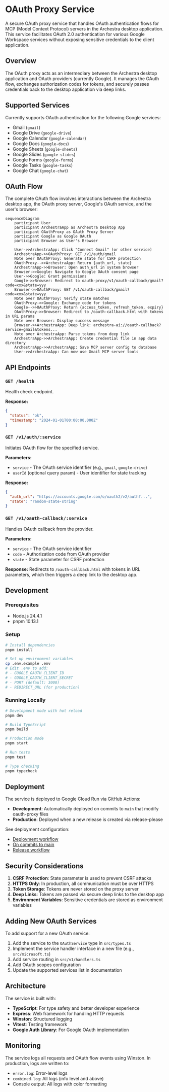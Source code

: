 # OAuth Proxy Service

A secure OAuth proxy service that handles OAuth authentication flows for MCP (Model Context Protocol) servers in the Archestra desktop application. This service facilitates OAuth 2.0 authentication for various Google Workspace services without exposing sensitive credentials to the client application.

## Overview

The OAuth proxy acts as an intermediary between the Archestra desktop application and OAuth providers (currently Google). It manages the OAuth flow, exchanges authorization codes for tokens, and securely passes credentials back to the desktop application via deep links.

## Supported Services

Currently supports OAuth authentication for the following Google services:

- Gmail (`gmail`)
- Google Drive (`google-drive`)
- Google Calendar (`google-calendar`)
- Google Docs (`google-docs`)
- Google Sheets (`google-sheets`)
- Google Slides (`google-slides`)
- Google Forms (`google-forms`)
- Google Tasks (`google-tasks`)
- Google Chat (`google-chat`)

## OAuth Flow

The complete OAuth flow involves interactions between the Archestra desktop app, the OAuth proxy server, Google's OAuth service, and the user's browser:

```mermaid
sequenceDiagram
    participant User
    participant ArchestraApp as Archestra Desktop App
    participant OAuthProxy as OAuth Proxy Server
    participant Google as Google OAuth
    participant Browser as User's Browser

    User->>ArchestraApp: Click "Connect Gmail" (or other service)
    ArchestraApp->>OAuthProxy: GET /v1/auth/gmail
    Note over OAuthProxy: Generate state for CSRF protection
    OAuthProxy-->>ArchestraApp: Return {auth_url, state}
    ArchestraApp->>Browser: Open auth_url in system browser
    Browser->>Google: Navigate to Google OAuth consent page
    User->>Google: Grant permissions
    Google->>Browser: Redirect to oauth-proxy/v1/oauth-callback/gmail?code=xxx&state=yyy
    Browser->>OAuthProxy: GET /v1/oauth-callback/gmail?code=xxx&state=yyy
    Note over OAuthProxy: Verify state matches
    OAuthProxy->>Google: Exchange code for tokens
    Google-->>OAuthProxy: Return {access_token, refresh_token, expiry}
    OAuthProxy->>Browser: Redirect to /oauth-callback.html with tokens in URL params
    Note over Browser: Display success message
    Browser->>ArchestraApp: Deep link: archestra-ai://oauth-callback?service=gmail&tokens...
    Note over ArchestraApp: Parse tokens from deep link
    ArchestraApp->>ArchestraApp: Create credential file in app data directory
    ArchestraApp->>ArchestraApp: Save MCP server config to database
    User->>ArchestraApp: Can now use Gmail MCP server tools
```

## API Endpoints

### `GET /health`

Health check endpoint.

**Response:**

```json
{
  "status": "ok",
  "timestamp": "2024-01-01T00:00:00.000Z"
}
```

### `GET /v1/auth/:service`

Initiates OAuth flow for the specified service.

**Parameters:**

- `service` - The OAuth service identifier (e.g., `gmail`, `google-drive`)
- `userId` (optional query param) - User identifier for state tracking

**Response:**

```json
{
  "auth_url": "https://accounts.google.com/o/oauth2/v2/auth?...",
  "state": "random-state-string"
}
```

### `GET /v1/oauth-callback/:service`

Handles OAuth callback from the provider.

**Parameters:**

- `service` - The OAuth service identifier
- `code` - Authorization code from OAuth provider
- `state` - State parameter for CSRF protection

**Response:**
Redirects to `/oauth-callback.html` with tokens in URL parameters, which then triggers a deep link to the desktop app.

## Development

### Prerequisites

- Node.js 24.4.1
- pnpm 10.13.1

### Setup

```bash
# Install dependencies
pnpm install

# Set up environment variables
cp .env.example .env
# Edit .env to add:
# - GOOGLE_OAUTH_CLIENT_ID
# - GOOGLE_OAUTH_CLIENT_SECRET
# - PORT (default: 3000)
# - REDIRECT_URL (for production)
```

### Running Locally

```bash
# Development mode with hot reload
pnpm dev

# Build TypeScript
pnpm build

# Production mode
pnpm start

# Run tests
pnpm test

# Type checking
pnpm typecheck
```

## Deployment

The service is deployed to Google Cloud Run via GitHub Actions:

- **Development**: Automatically deployed on commits to `main` that modify oauth-proxy files
- **Production**: Deployed when a new release is created via release-please

See deployment configuration:

- [Deployment workflow](.github/workflows/deploy-oauth-proxy-server-to-cloud-run.yml)
- [On commits to main](.github/workflows/on-commits-to-main.yml)
- [Release workflow](.github/workflows/release-please.yml)

## Security Considerations

1. **CSRF Protection**: State parameter is used to prevent CSRF attacks
2. **HTTPS Only**: In production, all communication must be over HTTPS
3. **Token Storage**: Tokens are never stored on the proxy server
4. **Deep Links**: Tokens are passed via secure deep links to the desktop app
5. **Environment Variables**: Sensitive credentials are stored as environment variables

## Adding New OAuth Services

To add support for a new OAuth service:

1. Add the service to the `OAuthService` type in `src/types.ts`
2. Implement the service handler interface in a new file (e.g., `src/microsoft.ts`)
3. Add service routing in `src/v1/handlers.ts`
4. Add OAuth scopes configuration
5. Update the supported services list in documentation

## Architecture

The service is built with:

- **TypeScript**: For type safety and better developer experience
- **Express**: Web framework for handling HTTP requests
- **Winston**: Structured logging
- **Vitest**: Testing framework
- **Google Auth Library**: For Google OAuth implementation

## Monitoring

The service logs all requests and OAuth flow events using Winston. In production, logs are written to:

- `error.log`: Error-level logs
- `combined.log`: All logs (info level and above)
- Console output: All logs with color formatting
